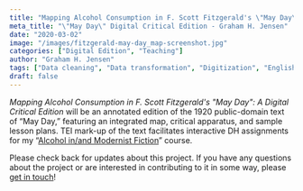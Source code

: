 ```yaml
---
title: "Mapping Alcohol Consumption in F. Scott Fitzgerald's \"May Day\": A Digital Critical Edition"
meta_title: "\"May Day\" Digital Critical Edition - Graham H. Jensen"
date: "2020-03-02"
image: "/images/fitzgerald-may-day_map-screenshot.jpg"
categories: ["Digital Edition", "Teaching"]
author: "Graham H. Jensen"
tags: ["Data cleaning", "Data transformation", "Digitization", "English literature", "Experimental", "Mapping", "Modernism", "Open access", "Web design"]
draft: false
---
```


_Mapping Alcohol Consumption in F. Scott Fitzgerald's "May Day": A Digital Critical Edition_ will be an annotated edition of the 1920 public-domain text of “May Day,” featuring an integrated map, critical apparatus, and sample lesson plans. TEI mark-up of the text facilitates interactive DH assignments for my “[Alcohol in/and Modernist Fiction](https://engl480.ghjensen.com/)” course.

Please check back for updates about this project. If you have any questions about the project or are interested in contributing to it in some way, please [get in touch](/contact)!
